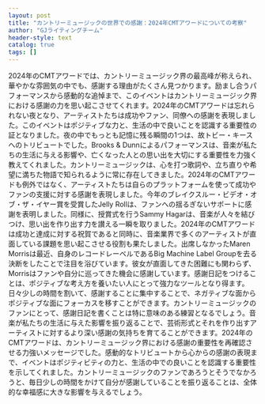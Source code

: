 ```yaml
---
layout: post
title: "カントリーミュージックの世界での感謝：2024年CMTアワードについての考察"
author: "GJライティングチーム"
header-style: text
catalog: true
tags: []
---
```


2024年のCMTアワードでは、カントリーミュージック界の最高峰が称えられ、華やかな雰囲気の中でも、感謝する理由がたくさん見つかります。励まし合うパフォーマンスから感動的な追悼まで、このイベントはカントリーミュージック界における感謝の力を思い起こさせてくれます。2024年のCMTアワードは忘れられない夜となり、アーティストたちは成功やファン、同僚への感謝を表現しました。このイベントはポジティブな力と、生活の中で良いことを認識する重要性の証となりました。夜の中でもっとも記憶に残る瞬間の1つは、故トビー・キースへのトリビュートでした。Brooks & Dunnによるパフォーマンスは、音楽が私たちの生活に与える影響や、亡くなった人との思い出を大切にする重要性を力強く教えてくれました。カントリーミュージックは、心を打つ歌詞や、立ち直りや希望に満ちた物語で知られるように常に存在してきました。2024年のCMTアワードも例外ではなく、アーティストたちは自らのプラットフォームを使って成功やファンの支援に対する感謝を表現しました。今年のブレイクスルー・ビデオ・オブ・ザ・イヤー賞を受賞したJelly Rollは、ファンへの揺るぎないサポートに感謝を表明しました。同様に、授賞式を行うSammy Hagarは、音楽が人々を結びつけ、思い出を作り出す力を讃える一瞬を取りました。2024年のCMTアワードは成功と達成に対する祝賀であると同時に、音楽業界で多くのアーティストが直面している課題を思い起こさせる役割も果たしました。出席しなかったMaren Morrisは最近、自身のレコードレーベルであるBig Machine Label Groupを去る決断をしたことで注目を浴びています。彼女が直面してきた困難にも関わらず、Morrisはファンや自分に巡ってきた機会に感謝しています。感謝日記をつけることは、ポジティブな考え方を養いたい人にとって強力なツールとなり得ます。日々少しの時間を割いて、感謝することに集中することで、ネガティブな面からポジティブな面にフォーカスを移すことができます。カントリーミュージックのファンにとって、感謝日記を書くことは特に意味のある練習となるでしょう。音楽が私たちの生活に与えた影響を振り返ることで、芸術形式とそれを作り出すアーティストに対するより深い感謝の気持ちを育てることができます。2024年のCMTアワードは、カントリーミュージック界における感謝の重要性を再確認させる力強いメッセージでした。感動的なトリビュートから心からの感謝の表現まで、イベントはポジティビティの力と、生活の中での良いことを認識する重要性を示してくれました。カントリーミュージックのファンであろうとそうでなかろうと、毎日少しの時間をかけて自分が感謝していることを振り返ることは、全体的な幸福感に大きな影響を与えるでしょう。